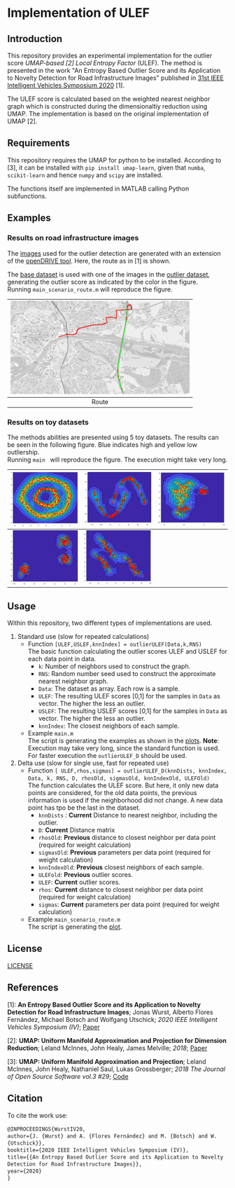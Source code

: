 # Implementation of ULEF
## Introduction
This repository provides an experimental implementation for the outlier score *UMAP-based [2] Local Entropy Factor* (ULEF). The method is presented in the work "An Entropy Based Outlier Score and its Application to Novelty Detection for Road Infrastructure Images" published in [31st IEEE Intelligent Vehicles Symposium 2020](https://2020.ieee-iv.org/) [1].

The ULEF score is calculated based on the weighted nearest neighbor graph which is constructed during the dimensionaltiy reduction using UMAP. The implementation is based on the original implementation of UMAP [2].

## Requirements
This repository requires the UMAP for python to be installed. According to [3], it can be installed with
`pip install umap-learn`, given that `numba`, `scikit-learn` and hence `numpy` and `scipy` are installed.

The functions itself are implemented in MATLAB calling Python subfunctions.

## Examples
### Results on road infrastructure images
The [images](/Data) used for the outlier detection are generated with an extension of the [openDRIVE tool](https://github.com/JWTHI/openDRIVE-Matlab). Here, the route as in [1] is shown.  

The [base dataset](/Data/MUC_B300_n) is used with one of the images in the [outlier dataset](/Data/A9_THI_Residential), generating the outlier score as indicated by the color  in the figure.  
Running `main_scenario_route.m` will reproduce the figure.  
 
| <img src="Examples/route.png" width="410"> |
|:---:|
| Route |


### Results on toy datasets
The methods abilities are presented using 5 toy datasets. The results can be seen in the following figure. Blue indicates high and yellow low outliership.  
Running `main ` will reproduce the figure. The execution might take very long.


| <img src="Examples/circle.png" width="200"> | <img src="Examples/moons.png" width="200"> | <img src="Examples/diffblobs.png" width="200"> |  
|:---:|:---:|:---:|  
| <img src="Examples/blobs.png" width="200"> | <img src="Examples/longblobs.png" width="200"> |  |  

## Usage
Within this repository, two different types of implementations are used.
1. Standard use (slow for repeated calculations)
	- Function `[ULEF,USLEF,knnIndex] = outlierULEF(Data,k,RNS)`  
	The basic function calculating the outlier scores ULEF and USLEF for each data point in data.
		- `k`: Number of neighbors used to construct the graph.
		- `RNS`: Random number seed used to construct the approximate nearest neighbor graph.
		- `Data`: The dataset as array. Each row is a sample.
		- `ULEF`: The resulting ULEF scores [0,1] for the samples in `Data` as vector. The higher the less an outlier.
		- `USLEF`: The resulting USLEF scores [0,1] for the samples in `Data` as vector. The higher the less an outlier.
		- `knnIndex`: The closest neighbors of each sample.
	- Example `main.m`  
	The script is generating the examples as shown in the [plots](#Results-on-toy-datasets).
	**Note**: Execution may take very long, since the standard function is used. For faster execution the `outlierULEF_D` should be used.
2. Delta use (slow for single use, fast for repeated use)
	- Function `[ ULEF,rhos,sigmas] = outlierULEF_D(knnDists, knnIndex, Data, k, RNS, D, rhosOld, sigmasOld, knnIndexOld, ULEFOld)`  
	The function calculates the ULEF score. But here, it only new data points are considered, for the old data points, the previous information is used if the neighborhood did not change. A new data point has tpo be the last in the dataset.
		- `knnDists` : **Current** Distance to nearest neighbor, including the outlier.
		- `D`: **Current** Distance matrix
		- `rhosOld`: **Previous** distance to closest neighbor per data point (required for weight calculation)
		- `sigmasOld`: **Previous** parameters per data point (required for weight calculation)
		- `knnIndexOld`: **Previous** closest neighbors of each sample.
		- `ULEFold`: **Previous** outlier scores.
		- `ULEF`: **Current** outlier scores.
		- `rhos`: **Current** distance to closest neighbor per data point (required for weight calculation)
		- `sigmas`: **Current** parameters per data point (required for weight calculation)
	- Example `main_scenario_route.m`  
	The script is generating the [plot](#Results-on-road-infrastructure-images).
## License
[LICENSE](LICENSE)

## References
[1]: **An Entropy Based Outlier Score and its Application to Novelty Detection for Road Infrastructure Images**; Jonas Wurst, Alberto Flores Fernández, Michael Botsch and Wolfgang Utschick; *2020 IEEE Intelligent Vehicles Symposium (IV)*; [Paper](tba)

[2]: **UMAP: Uniform Manifold Approximation and Projection for Dimension Reduction**; Leland McInnes, John Healy, James Melville; *2018*; [Paper](https://arxiv.org/abs/1802.03426)


[3]: **UMAP: Uniform Manifold Approximation and Projection**; Leland McInnes, John Healy, Nathaniel Saul, Lukas Grossberger; *2018 The Journal of Open Source Software vol.3 #29*; [Code](https://github.com/lmcinnes/umap)



## Citation
To cite the work use:
```
@INPROCEEDINGS{WurstIV20,
author={J. {Wurst} and A. {Flores Fernández} and M. {Botsch} and W. {Utschick}},
booktitle={2020 IEEE Intelligent Vehicles Symposium (IV)},
title={{An Entropy Based Outlier Score and its Application to Novelty Detection for Road Infrastructure Images}},
year={2020}
}
```

